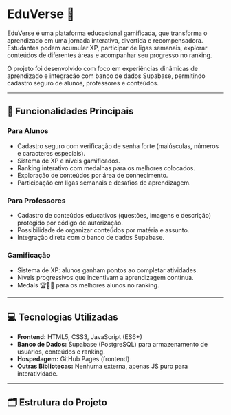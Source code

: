 # EduVerse 🚀

EduVerse é uma plataforma educacional gamificada, que transforma o aprendizado em uma jornada interativa, divertida e recompensadora. Estudantes podem acumular XP, participar de ligas semanais, explorar conteúdos de diferentes áreas e acompanhar seu progresso no ranking.

O projeto foi desenvolvido com foco em experiências dinâmicas de aprendizado e integração com banco de dados Supabase, permitindo cadastro seguro de alunos, professores e conteúdos.

---

## 📌 Funcionalidades Principais

### Para Alunos
- Cadastro seguro com verificação de senha forte (maiúsculas, números e caracteres especiais).
- Sistema de XP e níveis gamificados.
- Ranking interativo com medalhas para os melhores colocados.
- Exploração de conteúdos por área de conhecimento.
- Participação em ligas semanais e desafios de aprendizagem.

### Para Professores
- Cadastro de conteúdos educativos (questões, imagens e descrição) protegido por código de autorização.
- Possibilidade de organizar conteúdos por matéria e assunto.
- Integração direta com o banco de dados Supabase.

### Gamificação
- Sistema de XP: alunos ganham pontos ao completar atividades.
- Níveis progressivos que incentivam a aprendizagem contínua.
- Medals 🏆🥈🥉 para os melhores alunos no ranking.

---

## 💻 Tecnologias Utilizadas

- **Frontend:** HTML5, CSS3, JavaScript (ES6+)
- **Banco de Dados:** Supabase (PostgreSQL) para armazenamento de usuários, conteúdos e ranking.
- **Hospedagem:** GitHub Pages (frontend)
- **Outras Bibliotecas:** Nenhuma externa, apenas JS puro para interatividade.

---

## 🗂 Estrutura do Projeto

